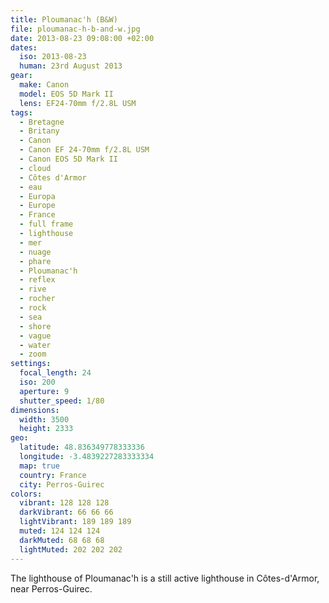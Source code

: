 ```yaml
---
title: Ploumanac'h (B&W)
file: ploumanac-h-b-and-w.jpg
date: 2013-08-23 09:08:00 +02:00
dates:
  iso: 2013-08-23
  human: 23rd August 2013
gear:
  make: Canon
  model: EOS 5D Mark II
  lens: EF24-70mm f/2.8L USM
tags:
  - Bretagne
  - Britany
  - Canon
  - Canon EF 24-70mm f/2.8L USM
  - Canon EOS 5D Mark II
  - cloud
  - Côtes d'Armor
  - eau
  - Europa
  - Europe
  - France
  - full frame
  - lighthouse
  - mer
  - nuage
  - phare
  - Ploumanac'h
  - reflex
  - rive
  - rocher
  - rock
  - sea
  - shore
  - vague
  - water
  - zoom
settings:
  focal_length: 24
  iso: 200
  aperture: 9
  shutter_speed: 1/80
dimensions:
  width: 3500
  height: 2333
geo:
  latitude: 48.836349778333336
  longitude: -3.4839227283333334
  map: true
  country: France
  city: Perros-Guirec
colors:
  vibrant: 128 128 128
  darkVibrant: 66 66 66
  lightVibrant: 189 189 189
  muted: 124 124 124
  darkMuted: 68 68 68
  lightMuted: 202 202 202
---
```


The lighthouse of Ploumanac'h is a still active lighthouse in Côtes-d'Armor, near Perros-Guirec.
